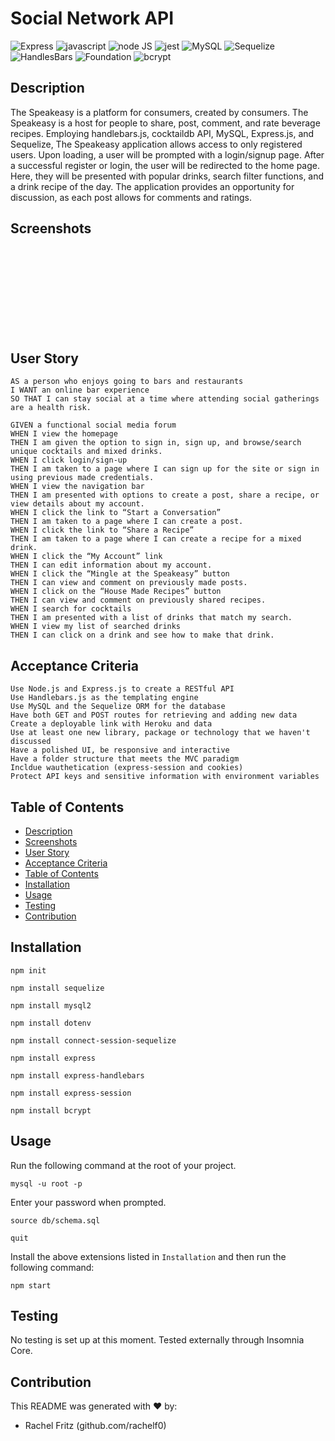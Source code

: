 # Social Network API
![Express](https://img.shields.io/badge/-Express.js-orange) ![javascript](https://img.shields.io/badge/-javascript-green) ![node JS](https://img.shields.io/badge/-nodeJS-yellowgreen) ![jest](https://img.shields.io/badge/-jest-yellow) ![MySQL](https://img.shields.io/badge/-MySQL-red) ![Sequelize](https://img.shields.io/badge/-Sequelize-blue) ![HandlesBars](https://img.shields.io/badge/-HandleBars-magenta) ![Foundation](https://img.shields.io/badge/-Foundation-lightgreen) ![bcrypt](https://img.shields.io/badge/-bcrypt-blue)

## Description

The Speakeasy is a platform for consumers, created by consumers. The Speakeasy is a host for people to share, post, comment, and rate beverage recipes. Employing handlebars.js, cocktaildb API, MySQL, Express.js, and Sequelize, The Speakeasy application allows access to only registered users. Upon loading, a user will be prompted with a login/signup page. After a successful register or login, the user will be redirected to the home page. Here, they will be presented with popular drinks, search filter functions, and a drink recipe of the day. The application provides an opportunity for discussion, as each post allows for comments and ratings.

## Screenshots

<br>
<br>

<br>
<br>

<br>
<br>

<br>
<br>


## User Story
```
AS a person who enjoys going to bars and restaurants
I WANT an online bar experience
SO THAT I can stay social at a time where attending social gatherings are a health risk.
```
```
GIVEN a functional social media forum
WHEN I view the homepage
THEN I am given the option to sign in, sign up, and browse/search unique cocktails and mixed drinks.
WHEN I click login/sign-up
THEN I am taken to a page where I can sign up for the site or sign in using previous made credentials.
WHEN I view the navigation bar
THEN I am presented with options to create a post, share a recipe, or view details about my account.
WHEN I click the link to “Start a Conversation”
THEN I am taken to a page where I can create a post.
WHEN I click the link to “Share a Recipe”
THEN I am taken to a page where I can create a recipe for a mixed drink.
WHEN I click the “My Account” link
THEN I can edit information about my account.
WHEN I click the “Mingle at the Speakeasy” button
THEN I can view and comment on previously made posts.
WHEN I click on the “House Made Recipes” button
THEN I can view and comment on previously shared recipes.
WHEN I search for cocktails
THEN I am presented with a list of drinks that match my search.
WHEN I view my list of searched drinks
THEN I can click on a drink and see how to make that drink.
```

## Acceptance Criteria
```
Use Node.js and Express.js to create a RESTful API
Use Handlebars.js as the templating engine
Use MySQL and the Sequelize ORM for the database
Have both GET and POST routes for retrieving and adding new data 
Create a deployable link with Heroku and data
Use at least one new library, package or technology that we haven't discussed
Have a polished UI, be responsive and interactive
Have a folder structure that meets the MVC paradigm
Incldue wauthetication (express-session and cookies)
Protect API keys and sensitive information with environment variables
```

## Table of Contents
  - [Description](#description)
  - [Screenshots](#screenshots)
  - [User Story](#user-story)
  - [Acceptance Criteria](#acceptance-criteria)
  - [Table of Contents](#table-of-contents)
  - [Installation](#installation)
  - [Usage](#usage)
  - [Testing](#testing)
  - [Contribution](#contribution)

## Installation
`npm init`

`npm install sequelize`

`npm install mysql2`

`npm install dotenv`

`npm install connect-session-sequelize`

`npm install express`

`npm install express-handlebars`

`npm install express-session`

`npm install bcrypt`

## Usage
Run the following command at the root of your project.

`mysql -u root -p`

Enter your password when prompted.

`source db/schema.sql`

`quit`

Install the above extensions listed in `Installation` and then run the following command:

`npm start`


## Testing
No testing is set up at this moment. Tested externally through Insomnia Core.

## Contribution
This README was generated with ❤️ by:
- Rachel Fritz (github.com/rachelf0)
